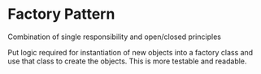 # Factory Pattern

Combination of single responsibility and open/closed principles

Put logic required for instantiation of new objects into a factory class and use that class to create the objects. This is more testable and readable.
